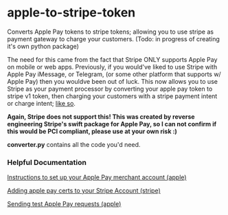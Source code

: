 # apple-to-stripe-token
Converts Apple Pay tokens to stripe tokens; allowing you to use stripe as payment gateway to charge your customers. (Todo: in progress of creating it's own python package)

The need for this came from the fact that Stripe ONLY supports Apple Pay on mobile or web apps. Previously, if you would've liked to use Stripe with Apple Pay iMessage, or Telegram, (or some other platform that supports w/ Apple Pay) then you wouldve been out of luck. 
This now allows you to use Stripe as your payment processor by converting your apple pay token to stripe v1 token, then charging your customers with a stripe payment intent or charge intent; [like so](https://stripe.com/docs/api/payment_methods/create).

**Again, Stripe does not support this!
This was created by reverse engineering Stripe's swift package for Apple Pay, so I can not confirm if this would be PCI compliant, please use at your own risk :)**

**converter.py** contains all the code you'd need.

### Helpful Documentation
[Instructions to set up your Apple Pay merchant account (apple)](https://register.apple.com/resources/messages/msp-api-tutorial/applepay)

[Adding apple pay certs to your Stripe Account (stripe)](https://support.stripe.com/questions/enable-apple-pay-on-your-stripe-account)

[Sending test Apple Pay requests (apple)](https://register.apple.com/resources/messages/msp-api-tutorial/applepay#exercise-send-an-apple-pay-requestbasic-functionality)
